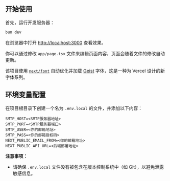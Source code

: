 ## 开始使用

首先，运行开发服务器：

```bash
bun dev
```

在浏览器中打开 [http://localhost:3000](http://localhost:3000) 查看效果。

你可以通过修改 `app/page.tsx` 文件来编辑页面内容，页面会随着文件的修改自动更新。

该项目使用 [`next/font`](https://nextjs.org/docs/app/building-your-application/optimizing/fonts) 自动优化并加载 [Geist](https://vercel.com/font) 字体，这是一种为 Vercel 设计的新字体系列。

## 环境变量配置

在项目根目录下创建一个名为 `.env.local` 的文件，并添加以下内容：

```plaintext
SMTP_HOST=<SMTP服务器地址>
SMTP_PORT=<SMTP服务器端口>
SMTP_USER=<你的邮箱地址>
SMTP_PASS=<你的邮箱授权码>
NEXT_PUBLIC_EMAIL_FROM=<你的邮箱地址>
NEXT_PUBLIC_API_URL=<后端部署地址>
```

**注意事项：**

* 请确保 `.env.local` 文件没有被包含在版本控制系统中（如 Git），以避免泄露敏感信息。